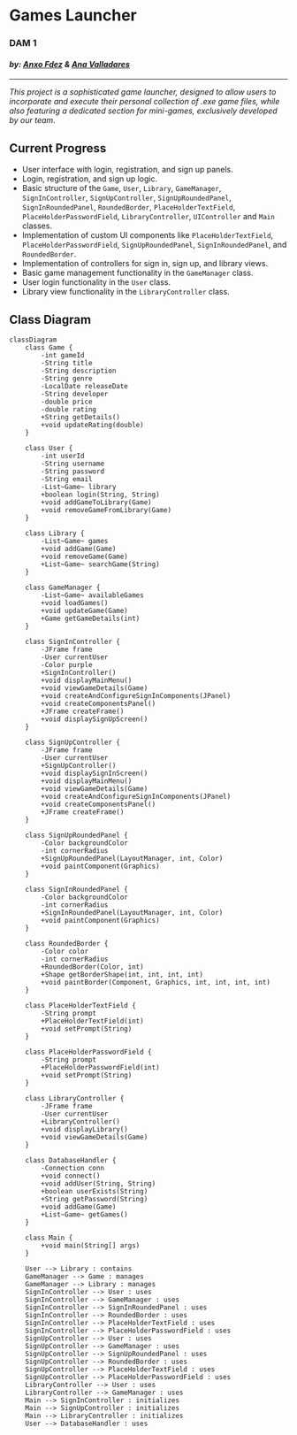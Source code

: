 # **Games Launcher**

### DAM 1

#### *by: [Anxo Fdez](https://github.com/Anx0Fdez) & [Ana Valladares](https://github.com/anavalladaresg)*

----

_This project is a sophisticated game launcher, designed to allow users to incorporate and execute their personal collection of .exe game files, while also featuring a dedicated section for mini-games, exclusively developed by our team._

## Current Progress
- User interface with login, registration, and sign up panels.
- Login, registration, and sign up logic.
- Basic structure of the `Game`, `User`, `Library`, `GameManager`, `SignInController`, `SignUpController`, `SignUpRoundedPanel`, `SignInRoundedPanel`, `RoundedBorder`, `PlaceHolderTextField`, `PlaceHolderPasswordField`, `LibraryController`, `UIController` and `Main` classes.
- Implementation of custom UI components like `PlaceHolderTextField`, `PlaceHolderPasswordField`, `SignUpRoundedPanel`, `SignInRoundedPanel`, and `RoundedBorder`.
- Implementation of controllers for sign in, sign up, and library views.
- Basic game management functionality in the `GameManager` class.
- User login functionality in the `User` class.
- Library view functionality in the `LibraryController` class.

## Class Diagram

```mermaid
classDiagram
    class Game {
        -int gameId
        -String title
        -String description
        -String genre
        -LocalDate releaseDate
        -String developer
        -double price
        -double rating
        +String getDetails()
        +void updateRating(double)
    }

    class User {
        -int userId
        -String username
        -String password
        -String email
        -List~Game~ library
        +boolean login(String, String)
        +void addGameToLibrary(Game)
        +void removeGameFromLibrary(Game)
    }

    class Library {
        -List~Game~ games
        +void addGame(Game)
        +void removeGame(Game)
        +List~Game~ searchGame(String)
    }

    class GameManager {
        -List~Game~ availableGames
        +void loadGames()
        +void updateGame(Game)
        +Game getGameDetails(int)
    }

    class SignInController {
        -JFrame frame
        -User currentUser
        -Color purple
        +SignInController()
        +void displayMainMenu()
        +void viewGameDetails(Game)
        +void createAndConfigureSignInComponents(JPanel)
        +void createComponentsPanel()
        +JFrame createFrame()
        +void displaySignUpScreen()
    }

    class SignUpController {
        -JFrame frame
        -User currentUser
        +SignUpController()
        +void displaySignInScreen()
        +void displayMainMenu()
        +void viewGameDetails(Game)
        +void createAndConfigureSignInComponents(JPanel)
        +void createComponentsPanel()
        +JFrame createFrame()
    }

    class SignUpRoundedPanel {
        -Color backgroundColor
        -int cornerRadius
        +SignUpRoundedPanel(LayoutManager, int, Color)
        +void paintComponent(Graphics)
    }

    class SignInRoundedPanel {
        -Color backgroundColor
        -int cornerRadius
        +SignInRoundedPanel(LayoutManager, int, Color)
        +void paintComponent(Graphics)
    }

    class RoundedBorder {
        -Color color
        -int cornerRadius
        +RoundedBorder(Color, int)
        +Shape getBorderShape(int, int, int, int)
        +void paintBorder(Component, Graphics, int, int, int, int)
    }

    class PlaceHolderTextField {
        -String prompt
        +PlaceHolderTextField(int)
        +void setPrompt(String)
    }

    class PlaceHolderPasswordField {
        -String prompt
        +PlaceHolderPasswordField(int)
        +void setPrompt(String)
    }

    class LibraryController {
        -JFrame frame
        -User currentUser
        +LibraryController()
        +void displayLibrary()
        +void viewGameDetails(Game)
    }

    class DatabaseHandler {
        -Connection conn
        +void connect()
        +void addUser(String, String)
        +boolean userExists(String)
        +String getPassword(String)
        +void addGame(Game)
        +List~Game~ getGames()
    }

    class Main {
        +void main(String[] args)
    }

    User --> Library : contains
    GameManager --> Game : manages
    GameManager --> Library : manages
    SignInController --> User : uses
    SignInController --> GameManager : uses
    SignInController --> SignInRoundedPanel : uses
    SignInController --> RoundedBorder : uses
    SignInController --> PlaceHolderTextField : uses
    SignInController --> PlaceHolderPasswordField : uses
    SignUpController --> User : uses
    SignUpController --> GameManager : uses
    SignUpController --> SignUpRoundedPanel : uses
    SignUpController --> RoundedBorder : uses
    SignUpController --> PlaceHolderTextField : uses
    SignUpController --> PlaceHolderPasswordField : uses
    LibraryController --> User : uses
    LibraryController --> GameManager : uses
    Main --> SignInController : initializes
    Main --> SignUpController : initializes
    Main --> LibraryController : initializes
    User --> DatabaseHandler : uses